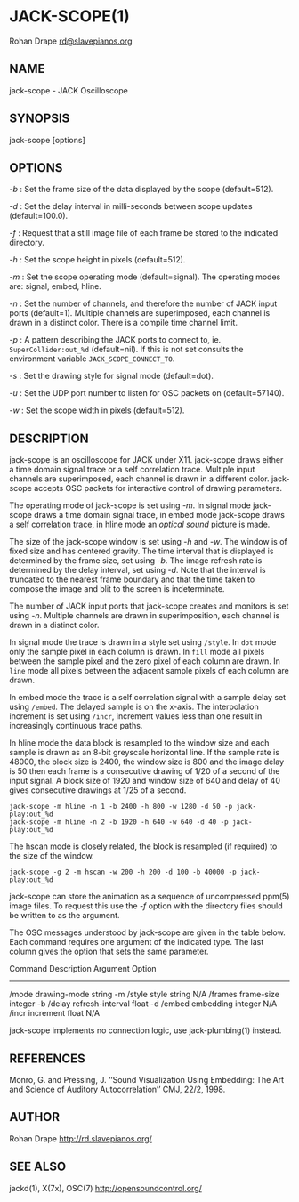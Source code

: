 JACK-SCOPE(1)
=============
Rohan Drape <rd@slavepianos.org>


NAME
----
jack-scope - JACK Oscilloscope

SYNOPSIS
--------
jack-scope [options]

OPTIONS
-------
*-b*
:   Set the frame size of the data displayed by the scope
    (default=512).

*-d*
:   Set the delay interval in milli-seconds between scope updates
    (default=100.0).

*-f*
:   Request that a still image file of each frame be stored to the
    indicated directory.

*-h*
:   Set the scope height in pixels (default=512).

*-m*
:   Set the scope operating mode (default=signal).  The operating
    modes are: signal, embed, hline.

*-n*
:   Set the number of channels, and therefore the number of JACK input
    ports (default=1).  Multiple channels are superimposed, each
    channel is drawn in a distinct color.  There is a compile time
    channel limit.

*-p*
:   A pattern describing the JACK ports to connect to,
    ie. `SuperCollider:out_%d` (default=nil).  If this is not set
    consults the environment variable `JACK_SCOPE_CONNECT_TO`.

*-s*
:   Set the drawing style for signal mode (default=dot).

*-u*
:   Set the UDP port number to listen for OSC packets on (default=57140).

*-w*
:   Set the scope width in pixels (default=512).

DESCRIPTION
-----------
jack-scope is an oscilloscope for JACK under X11.  jack-scope draws
either a time domain signal trace or a self correlation trace.
Multiple input channels are superimposed, each channel is drawn in a
different color.  jack-scope accepts OSC packets for interactive
control of drawing parameters.

The operating mode of jack-scope is set using *-m*.  In signal mode
jack-scope draws a time domain signal trace, in embed mode jack-scope
draws a self correlation trace, in hline mode an _optical sound_ picture
is made.

The size of the jack-scope window is set using *-h* and *-w*.  The
window is of fixed size and has centered gravity.  The time interval
that is displayed is determined by the frame size, set using *-b*.
The image refresh rate is determined by the delay interval, set using
*-d*.  Note that the interval is truncated to the nearest frame
boundary and that the time taken to compose the image and blit to the
screen is indeterminate.

The number of JACK input ports that jack-scope creates and monitors is
set using *-n*.  Multiple channels are drawn in superimposition, each
channel is drawn in a distinct color.

In signal mode the trace is drawn in a style set using `/style`.  In
`dot` mode only the sample pixel in each column is drawn.  In `fill` mode
all pixels between the sample pixel and the zero pixel of each column
are drawn.  In `line` mode all pixels between the adjacent sample pixels
of each column are drawn.

In embed mode the trace is a self correlation signal with a sample
delay set using `/embed`.  The delayed sample is on the x-axis.  The
interpolation increment is set using `/incr`, increment values less
than one result in increasingly continuous trace paths.

In hline mode the data block is resampled to the window size and each
sample is drawn as an 8-bit greyscale horizontal line.  If the sample
rate is 48000, the block size is 2400, the window size is 800 and the
image delay is 50 then each frame is a consecutive drawing of 1/20 of
a second of the input signal.  A block size of 1920 and window size of
640 and delay of 40 gives consecutive drawings at 1/25 of a second.

    jack-scope -m hline -n 1 -b 2400 -h 800 -w 1280 -d 50 -p jack-play:out_%d
    jack-scope -m hline -n 2 -b 1920 -h 640 -w 640 -d 40 -p jack-play:out_%d

The hscan mode is closely related, the block is resampled (if
required) to the size of the window.

    jack-scope -g 2 -m hscan -w 200 -h 200 -d 100 -b 40000 -p jack-play:out_%d

jack-scope can store the animation as a sequence of uncompressed
ppm(5) image files.  To request this use the *-f* option with the
directory files should be written to as the argument.

The OSC messages understood by jack-scope are given in the table
below.  Each command requires one argument of the indicated type.  The
last column gives the option that sets the same parameter.

Command   Description        Argument    Option
-------   -----------        --------    ------
/mode     drawing-mode       string      -m
/style    style              string      N/A
/frames   frame-size         integer     -b
/delay    refresh-interval   float       -d
/embed    embedding          integer     N/A
/incr     increment          float       N/A

jack-scope implements no connection logic, use jack-plumbing(1)
instead.

REFERENCES
----------
Monro, G. and Pressing, J.  ‘‘Sound Visualization Using Embedding: The
Art and Science of Auditory Autocorrelation’’ CMJ, 22/2, 1998.

AUTHOR
------
Rohan Drape <http://rd.slavepianos.org/>

SEE ALSO
--------
jackd(1), X(7x), OSC(7) <http://opensoundcontrol.org/>
